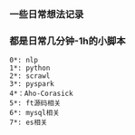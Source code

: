 ### 一些日常想法记录
### 都是日常几分钟-1h的小脚本

```
0*: nlp
1*: python
2*: scrawl
3*: pyspark
4*：Aho-Corasick 
5*: ft源码相关
6*: mysql相关
7*: es相关
```
